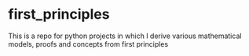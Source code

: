 # first_principles
This is a repo for python projects in which I derive various mathematical models, proofs and concepts from first principles
